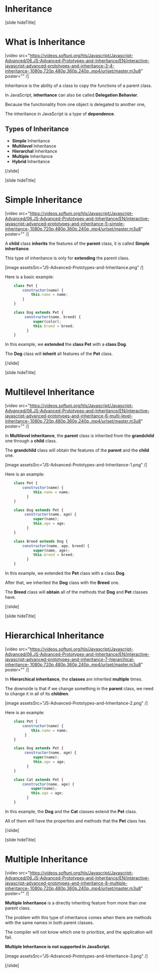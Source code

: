 # Inheritance

[slide hideTitle]

# What is Inheritance

[video src="https://videos.softuni.org/hls/Javascript/Javascript-Advanced/06.JS-Advanced-Prototypes-and-Inheritance/EN/interactive-javascript-advanced-prototypes-and-inheritance-3-4-inheritance-,1080p,720p,480p,360p,240p,.mp4/urlset/master.m3u8" poster="" /]

Inheritance is the ability of a class to copy the functions of a parent class.

In JavaScript, **inheritance** can also be called **Delegation Behavior**.

Because the functionality from one object is delegated to another one, 

The inheritance in JavaScript is a type of **dependence**.

## Types of Inheritance

- **Simple** Inheritance
- **Multilevel** Inheritance
- **Hierarchal** Inheritance
- **Multiple** Inheritance
- **Hybrid** Inheritance

[/slide]


[slide hideTitle]

# Simple Inheritance

[video src="https://videos.softuni.org/hls/Javascript/Javascript-Advanced/06.JS-Advanced-Prototypes-and-Inheritance/EN/interactive-javascript-advanced-prototypes-and-inheritance-5-simple-inheritance-,1080p,720p,480p,360p,240p,.mp4/urlset/master.m3u8" poster="" /]

A **child** class **inherits** the features of the **parent** class, it is called **Simple inheritance**. 

This type of inheritance is only for **extending** the parent class.

[image assetsSrc="JS-Advanced-Prototypes-and-Inheritance.png" /]

Here is a basic example:

```js
    class Pet {
        constructor(name) {
            this.name = name;
        }
    }

    class Dog extends Pet {
         constructor(name, breed) {
             super(color);
             this.breed = breed;
          }
    }
```

In this example, we **extended** the **class Pet** with a **class Dog**. 

The **Dog** class will **inherit** all features of the **Pet** class.

[/slide]

[slide hideTitle]

# Multilevel Inheritance

[video src="https://videos.softuni.org/hls/Javascript/Javascript-Advanced/06.JS-Advanced-Prototypes-and-Inheritance/EN/interactive-javascript-advanced-prototypes-and-inheritance-6-multi-level-inheritance-,1080p,720p,480p,360p,240p,.mp4/urlset/master.m3u8" poster="" /]

In **Multilevel inheritance**, the **parent** class is inherited from the **grandchild** one through a **child** class.

The **grandchild** class will obtain the features of the **parent** and the **child** one.

[image assetsSrc="JS-Advanced-Prototypes-and-Inheritance-1.png" /]

Here is an example:

```js
    class Pet {
        constructor(name) {
             this.name = name;
          }
    }

    class Dog extends Pet {
         constructor(name, age) {
             super(name);
             this.age = age;
          }
    }

    class Breed extends Dog {
        constructor(name, age, breed) {
             super(name, age);
             this.breed = breed;
          }
    }
```

In this example, we extended the **Pet** class with a class **Dog**. 

After that, we inherited the **Dog** class with the **Breed** one. 

The **Breed** class will **obtain** all of the methods that **Dog** and **Pet** classes have.

[/slide]

[slide hideTitle]

# Hierarchical Inheritance

[video src="https://videos.softuni.org/hls/Javascript/Javascript-Advanced/06.JS-Advanced-Prototypes-and-Inheritance/EN/interactive-javascript-advanced-prototypes-and-inheritance-7-hierarchical-inheritance-,1080p,720p,480p,360p,240p,.mp4/urlset/master.m3u8" poster="" /]

In **Hierarchical inheritance**, the **classes** are inherited **multiple** times. 

The downside is that if we change something in the **parent** class, we need to change it in all of its **children**.

[image assetsSrc="JS-Advanced-Prototypes-and-Inheritance-2.png" /]

Here is an example:

```js
    class Pet {
        constructor(name) {
            this.name = name;
         }
    }

    class Dog extends Pet {
         constructor(name, age) {
             super(name);
             this.age = age;
          }
    }

    class Cat extends Pet {
        constructor(name, age) {
            super(name);
            this.age = age;
          }
    }
```

In this example, the **Dog** and the **Cat** classes extend the **Pet** class.

All of them will have the properties and methods that the **Pet** class has.

[/slide]

[slide hideTitle]
# Multiple Inheritance

[video src="https://videos.softuni.org/hls/Javascript/Javascript-Advanced/06.JS-Advanced-Prototypes-and-Inheritance/EN/interactive-javascript-advanced-prototypes-and-inheritance-8-multiple-inheritance-,1080p,720p,480p,360p,240p,.mp4/urlset/master.m3u8" poster="" /]

**Multiple Inheritance** is a directly inheriting feature from more than one parent class.

The problem with this type of inheritance comes when there are methods with the same names in both parent classes. 

The compiler will not know which one to prioritize, and the application will fail.

**Multiple Inheritance is not supported in JavaScript.**

[image assetsSrc="JS-Advanced-Prototypes-and-Inheritance-3.png" /]

[/slide]
